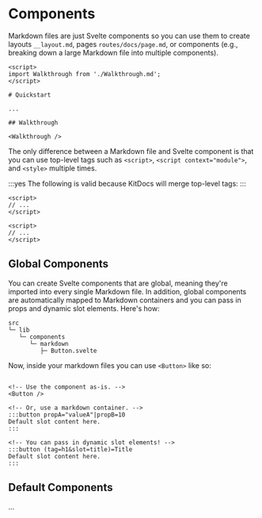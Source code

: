 # Components

Markdown files are just Svelte components so you can use them to create layouts `__layout.md`,
pages `routes/docs/page.md`, or components (e.g., breaking down a large Markdown file into
multiple components).

```svelte title=Component.md
<script>
import Walkthrough from './Walkthrough.md';
</script>

# Quickstart

...

## Walkthrough

<Walkthrough />
```

The only difference between a Markdown file and Svelte component is that you can use top-level
tags such as `<script>`, `<script context="module">`, and `<style>` multiple times.

:::yes
The following is valid because KitDocs will merge top-level tags:
:::

```svelte title=Component.md
<script>
// ...
</script>

<script>
// ...
</script>
```

## Global Components

You can create Svelte components that are global, meaning they're imported into every single
Markdown file. In addition, global components are automatically mapped to Markdown containers and
you can pass in props and dynamic slot elements. Here's how:

```
src
└─ lib
   └─ components
      └─ markdown
         ├─ Button.svelte
```

Now, inside your markdown files you can use `<Button>` like so:

```svelte title=Component.md

<!-- Use the component as-is. -->
<Button />

<!-- Or, use a markdown container. -->
:::button propA="valueA"|propB=10
Default slot content here.
:::

<!-- You can pass in dynamic slot elements! -->
:::button (tag=h1&slot=title)=Title
Default slot content here.
:::
```

## Default Components

...
